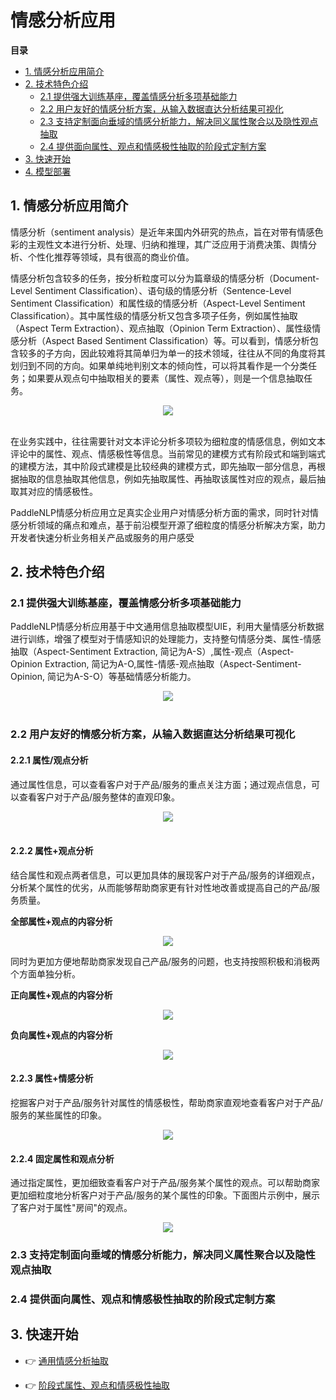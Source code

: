 # 情感分析应用

**目录**
- [1. 情感分析应用简介](#1)
- [2. 技术特色介绍](#2)
  - [2.1 提供强大训练基座，覆盖情感分析多项基础能力](#2.1)
  - [2.2 用户友好的情感分析方案，从输入数据直达分析结果可视化](#2.2)
  - [2.3 支持定制面向垂域的情感分析能力，解决同义属性聚合以及隐性观点抽取](#2.3)
  - [2.4 提供面向属性、观点和情感极性抽取的阶段式定制方案](#2.4)
- [3. 快速开始](#3)
- [4. 模型部署](#4)

<a name="1"></a>

## 1. 情感分析应用简介
情感分析（sentiment analysis）是近年来国内外研究的热点，旨在对带有情感色彩的主观性文本进行分析、处理、归纳和推理，其广泛应用于消费决策、舆情分析、个性化推荐等领域，具有很高的商业价值。

情感分析包含较多的任务，按分析粒度可以分为篇章级的情感分析（Document-Level Sentiment Classification）、语句级的情感分析（Sentence-Level Sentiment Classification）和属性级的情感分析（Aspect-Level Sentiment Classification）。其中属性级的情感分析又包含多项子任务，例如属性抽取（Aspect Term Extraction）、观点抽取（Opinion Term Extraction）、属性级情感分析（Aspect Based Sentiment Classification）等。可以看到，情感分析包含较多的子方向，因此较难将其简单归为单一的技术领域，往往从不同的角度将其划归到不同的方向。如果单纯地判别文本的倾向性，可以将其看作是一个分类任务；如果要从观点句中抽取相关的要素（属性、观点等），则是一个信息抽取任务。

<div align="center">
    <img src="https://user-images.githubusercontent.com/35913314/199726520-812962ec-b4ae-4250-a903-4b33a07deff9.png" />
</div>
<br>

在业务实践中，往往需要针对文本评论分析多项较为细粒度的情感信息，例如文本评论中的属性、观点、情感极性等信息。当前常见的建模方式有阶段式和端到端式的建模方法，其中阶段式建模是比较经典的建模方式，即先抽取一部分信息，再根据抽取的信息抽取其他信息，例如先抽取属性、再抽取该属性对应的观点，最后抽取其对应的情感极性。

PaddleNLP情感分析应用立足真实企业用户对情感分析方面的需求，同时针对情感分析领域的痛点和难点，基于前沿模型开源了细粒度的情感分析解决方案，助力开发者快速分析业务相关产品或服务的用户感受

<a name="2"></a>

## 2. 技术特色介绍

<a name="2.1"></a>

### 2.1 提供强大训练基座，覆盖情感分析多项基础能力

PaddleNLP情感分析应用基于中文通用信息抽取模型UIE，利用大量情感分析数据进行训练，增强了模型对于情感知识的处理能力，支持整句情感分类、属性-情感抽取（Aspect-Sentiment Extraction, 简记为A-S）,属性-观点（Aspect-Opinion Extraction, 简记为A-O,属性-情感-观点抽取（Aspect-Sentiment-Opinion, 简记为A-S-O）等基础情感分析能力。

<div align="center">
    <img src="https://user-images.githubusercontent.com/35913314/199965793-f0933baa-5b82-47da-9271-ba36642119f8.png" />
</div>
<br>

<a name="2.2"></a>

### 2.2 用户友好的情感分析方案，从输入数据直达分析结果可视化

#### 2.2.1 属性/观点分析
通过属性信息，可以查看客户对于产品/服务的重点关注方面；通过观点信息，可以查看客户对于产品/服务整体的直观印象。

<div align="center">
    <img src="https://user-images.githubusercontent.com/35913314/199973186-be978c42-dc92-40f1-b493-e122ac9bdc6e.png" />
</div>
<br>

#### 2.2.2 属性+观点分析
结合属性和观点两者信息，可以更加具体的展现客户对于产品/服务的详细观点，分析某个属性的优劣，从而能够帮助商家更有针对性地改善或提高自己的产品/服务质量。

**全部属性+观点的内容分析**
<div align="center">
    <img src="https://user-images.githubusercontent.com/35913314/199974942-8e55aabd-6c35-48ec-8f6d-3270b67b299c.png"/>
</div>

同时为更加方便地帮助商家发现自己产品/服务的问题，也支持按照积极和消极两个方面单独分析。

**正向属性+观点的内容分析**

<div align="center">
    <img src="https://user-images.githubusercontent.com/35913314/199976730-b72f653d-e5b9-487e-98bd-ceed821be0fb.png"/>
</div>

**负向属性+观点的内容分析**

<div align="center">
    <img src="https://user-images.githubusercontent.com/35913314/199977230-4d4eb7db-3ebf-4858-883a-5fa61e8542ce.png"/>
</div>

#### 2.2.3 属性+情感分析
挖掘客户对于产品/服务针对属性的情感极性，帮助商家直观地查看客户对于产品/服务的某些属性的印象。

<div align="center">
    <img src="https://user-images.githubusercontent.com/35913314/200213177-0342bec4-5955-4ab9-9e98-5e4ef8e1a35e.png"/>
</div>

#### 2.2.4 固定属性和观点分析
通过指定属性，更加细致查看客户对于产品/服务某个属性的观点。可以帮助商家更加细粒度地分析客户对于产品/服务的某个属性的印象。下面图片示例中，展示了客户对于属性"房间"的观点。

<div align="center">
    <img src="https://user-images.githubusercontent.com/35913314/200213998-e646c422-7ab5-48ae-9e28-d6068cdf7b8f.png"/>
</div>

<a name="2.3"></a>

### 2.3 支持定制面向垂域的情感分析能力，解决同义属性聚合以及隐性观点抽取



### 2.4 提供面向属性、观点和情感极性抽取的阶段式定制方案



<a name="3"></a>

## 3. 快速开始

- 👉 [通用情感分析抽取](./unified_sentiment_extraction/README)

- 👉 [阶段式属性、观点和情感极性抽取](./ASO_analysis/README)


